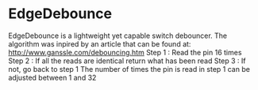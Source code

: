 # EdgeDebounce

EdgeDebounce is a lightweight yet capable switch debouncer.
The algorithm was inpired by an article that can be found at: http://www.ganssle.com/debouncing.htm
Step 1 : Read the pin 16 times
Step 2 : If all the reads are identical return what has been read
Step 3 : If not, go back to step 1
The number of times the pin is read in step 1 can be adjusted between 1 and 32
